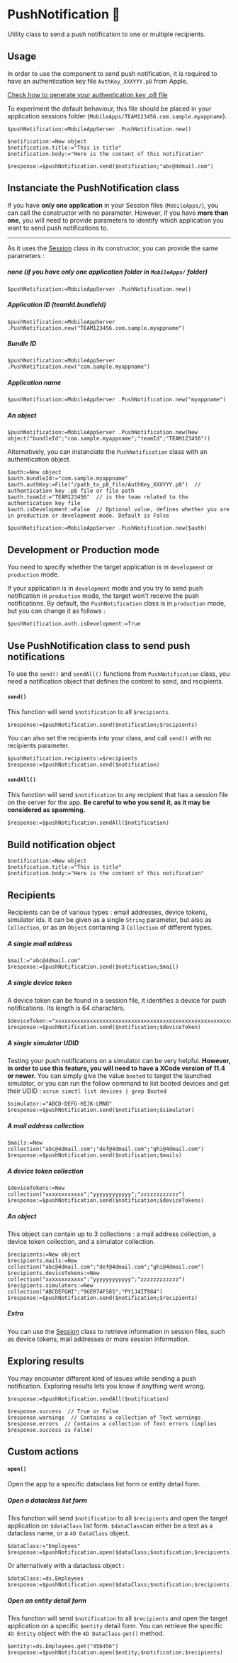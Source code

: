# PushNotification 🔔

Utility class to send a push notification to one or multiple recipients.

## Usage


In order to use the component to send push notification, it is required to have an authentication key file `AuthKey_XXXYYY.p8` from Apple.

[Check how to generate your authentication key .p8 file](../Generate_p8.md)

To experiment the default behaviour, this file should be placed in your application sessions folder (`MobileApps/TEAM123456.com.sample.myappname`).

```4d
$pushNotification:=MobileAppServer .PushNotification.new()

$notification:=New object
$notification.title:="This is title"
$notification.body:="Here is the content of this notification"

$response:=$pushNotification.send($notification;"abc@4dmail.com")
```

## Instanciate the PushNotification class

If you have **only one application** in your Session files (`MobileApps/`), you can call the constructor with no parameter. However, if you have **more than one**, you will need to provide parameters to identify which application you want to send push notifications to.

---


As it uses the [Session](./Session.md) class in its constructor, you can provide the same parameters :

##### none (if you have only one application folder in `MobileApps/` folder)
```4d
$pushNotification:=MobileAppServer .PushNotification.new()
```

##### Application ID (teamId.bundleId)
```4d
$pushNotification:=MobileAppServer .PushNotification.new("TEAM123456.com.sample.myappname")
```

##### Bundle ID
```4d
$pushNotification:=MobileAppServer .PushNotification.new("com.sample.myappname")
```

##### Application name
```4d
$pushNotification:=MobileAppServer .PushNotification.new("myappname")
```

##### An object
```4d
$pushNotification:=MobileAppServer .PushNotification.new(New object("bundleId";"com.sample.myappname";"teamId";"TEAM123456"))
```

Alternatively, you can instanciate the `PushNotification` class with an authentication object.

```4d
$auth:=New object
$auth.bundleId:="com.sample.myappname"
$auth.authKey:=File("/path_to_p8_file/AuthKey_XXXYYY.p8")  // authentication key .p8 file or file path
$auth.teamId:="TEAM123456"  // is the team related to the authentication key file
$auth.isDevelopment:=False  // Optional value, defines whether you are in production or development mode. Default is False

$pushNotification:=MobileAppServer .PushNotification.new($auth)
```

## Development or Production mode

You need to specify whether the target application is in `development` or `production` mode. 

If your application is in `development` mode and you try to send push notification in `production` mode, the target won't receive the push notifications. By default, the `PushNotification` class is in `production` mode, but you can change it as follows :

```4d
$pushNotification.auth.isDevelopment:=True
```

## Use PushNotification class to send push notifications

To use the `send()`  and `sendAll()` functions from `PushNotification` class, you need a notification object that defines the content to send, and recipients.

#### `send()`

This function will send `$notification` to all `$recipients`.

```4d
$response:=$pushNotification.send($notification;$recipients)
```

You can also set the recipients into your class, and call `send()` with no recipients parameter.

```4d
$pushNotification.recipients:=$recipients
$response:=$pushNotification.send($notification)
```

#### `sendAll()`

This function will send `$notification` to any recipient that has a session file on the server for the app. **Be careful to who you send it, as it may be considered as spamming.**

```4d
$response:=$pushNotification.sendAll($notification)
```

## Build notification object


```4d
$notification:=New object
$notification.title:="This is title"
$notification.body:="Here is the content of this notification"
```

## Recipients

Recipients can be of various types : email addresses, device tokens, simulator ids. It can be given as a single `String` parameter, but also as `Collection`, or as an `Object` containing 3 `Collection` of different types.

##### A single mail address

```4d
$mail:="abc@4dmail.com"
$response:=$pushNotification.send($notification;$mail)
```

##### A single device token

A device token can be found in a session file, it identifies a device for push notifications. Its length is 64 characters.

```4d
$deviceToken:="xxxxxxxxxxxxxxxxxxxxxxxxxxxxxxxxxxxxxxxxxxxxxxxxxxxxxxxxxxxxxxxx"
$response:=$pushNotification.send($notification;$deviceToken)
```

##### A single simulator UDID

Testing your push notifications on a simulator can be very helpful. **However, in order to use this feature, you will need to have a XCode version of 11.4 or newer.**
You can simply give the value `booted` to target the launched simulator, or you can run the follow command to list booted devices and get their UDID : `xcrun simctl list devices | grep Booted`

```4d
$simulator:="ABCD-DEFG-HIJK-LMNO"
$response:=$pushNotification.send($notification;$simulator)
```

##### A mail address collection

```4d
$mails:=New collection("abc@4dmail.com";"def@4dmail.com";"ghi@4dmail.com")
$response:=$pushNotification.send($notification;$mails)
```

##### A device token collection

```4d
$deviceTokens:=New collection("xxxxxxxxxxxx";"yyyyyyyyyyyy";"zzzzzzzzzzzz")
$response:=$pushNotification.send($notification;$deviceTokens)
```

##### An object

This object can contain up to 3 collections : a mail address collection, a device token collection, and a simulator collection.

```4d
$recipients:=New object
$recipients.mails:=New collection("abc@4dmail.com";"def@4dmail.com";"ghi@4dmail.com")
$recipients.deviceTokens:=New collection("xxxxxxxxxxxx";"yyyyyyyyyyyy";"zzzzzzzzzzzz")
$recipients.simulators:=New collection("ABCDEFGHI";"9GER74FS8S";"PY1J4IT984")
$response:=$pushNotification.send($notification;$recipients)
```

##### Extra

You can use the [Session](./Session.md) class to retrieve information in session files, such as device tokens, mail addresses or more session information.

## Exploring results

You may encounter different kind of issues while sending a push notification. Exploring results lets you know if anything went wrong.

```4d
$response:=$pushNotification.sendAll($notification)

$response.success  // True or False
$response.warnings  // Contains a collection of Text warnings
$response.errors  // Contains a collection of Text errors (implies $response.success is False)
```

## Custom actions

#### `open()`

Open the app to a specific dataclass list form or entity detail form.

##### Open a dataclass list form

This function will send `$notification` to all `$recipients` and open the target application on `$dataClass` list form.
`$dataClass`can either be a text as a dataclass name, or a `4D DataClass` object.

```4d
$dataClass:="Employees"
$response:=$pushNotification.open($dataClass;$notification;$recipients)
```

Or alternatively with a dataclass object :

```4d
$dataClass:=ds.Employees
$response:=$pushNotification.open($dataClass;$notification;$recipients)
```

##### Open an entity detail form

This function will send `$notification` to all `$recipients` and open the target application on a specific `$entity` detail form.
You can retrieve the specific `4D Entity` object with the `4D DataClass` `get()` method.

```4d
$entity:=ds.Employees.get("456456")
$response:=$pushNotification.open($entity;$notification;$recipients)
```